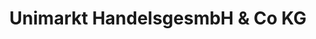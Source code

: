 ---
title: "Unimarkt HandelsgesmbH & Co KG"
url: /steyr/unimarkt-handelsgesmbh-und-co-kg/
shop: Supermarkt
---